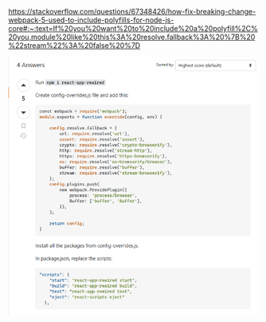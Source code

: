 https://stackoverflow.com/questions/67348426/how-fix-breaking-change-webpack-5-used-to-include-polyfills-for-node-js-core#:~:text=If%20you%20want%20to%20include%20a%20polyfill%2C%20you,module%20like%20this%3A%20resolve.fallback%3A%20%7B%20%22stream%22%3A%20false%20%7D

![Alt text](image.png)